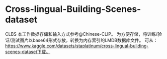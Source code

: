 # Cross-lingual-Building-Scenes-dataset
CLBS
本工作数据存储和输入方式参考@Chinese-CLIP。
为方便存储，将训练/验证/测试图片以base64形式存放，转换为内存索引的LMDB数据库文件。
可从：https://www.kaggle.com/datasets/staplatinum/cross-lingual-building-scenes-dataset下载。
